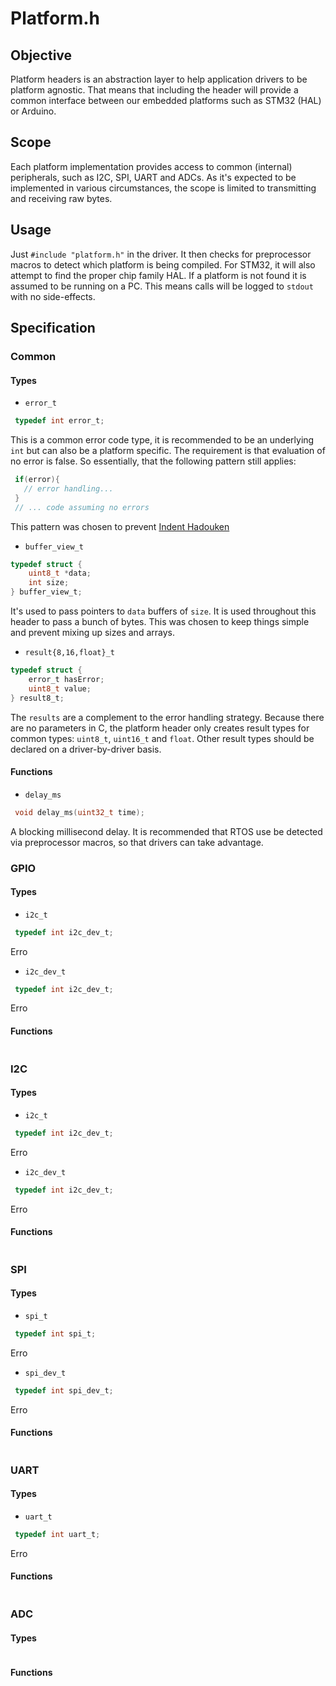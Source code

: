 #  Platform.h
## Objective

Platform headers is an abstraction layer to help application drivers to be
platform agnostic. That means that including the header will provide a
common interface between our embedded platforms such as STM32 (HAL) or 
Arduino. 

## Scope

Each platform implementation provides access to common (internal) peripherals,
such as I2C, SPI, UART and ADCs. As it's expected to be implemented in various 
circumstances, the scope is limited to transmitting and receiving raw bytes.

## Usage

Just  `#include "platform.h"` in the driver. It then checks for 
preprocessor macros to detect which platform is being compiled.
For STM32, it will also attempt to find the proper chip family HAL. 
If a platform is not found it is assumed to be running on a PC.
This means calls will be logged to `stdout` with no side-effects.


## Specification

### Common

#### Types
 - `error_t`
 ```c
  typedef int error_t;
 ```
 This is a common error code type, it is recommended to be an underlying `int` but can also be a platform specific. The requirement is that 
 evaluation of no error is false. So essentially, that the following pattern
 still applies:
 ```c
  if(error){
    // error handling...
  }
  // ... code assuming no errors
 ``` 
This pattern was chosen to prevent [Indent Hadouken](https://i.pinimg.com/originals/98/bd/38/98bd38321fad0e8b14ebf3a5a9ec70c9.jpg)
 
 - `buffer_view_t`
```c
typedef struct {
	uint8_t *data;
	int size;
} buffer_view_t;
```

It's used to pass pointers to `data` buffers of `size`. It is used throughout 
this header to pass a bunch of bytes. This was chosen to keep things simple 
and prevent mixing up sizes and arrays.
 
 - `result{8,16,float}_t`
```c
typedef struct {
	error_t hasError;
	uint8_t value;
} result8_t;

```

The `results` are a complement to the error handling strategy. Because 
there are no parameters in C, the platform header only creates result types
for common types: `uint8_t`, `uint16_t` and `float`. Other result types
should be declared on a driver-by-driver basis.


#### Functions
 - `delay_ms`
 ```c
  void delay_ms(uint32_t time);
 ```
 A blocking millisecond delay. It is recommended that RTOS use be 
 detected via preprocessor macros, so that drivers can take advantage.

### GPIO

#### Types

- `i2c_t`
 ```c
  typedef int i2c_dev_t;
 ```
 Erro

- `i2c_dev_t`
 ```c
  typedef int i2c_dev_t;
 ```
 Erro
 
 #### Functions

```c
```


### I2C

#### Types

- `i2c_t`
 ```c
  typedef int i2c_dev_t;
 ```
 Erro

- `i2c_dev_t`
 ```c
  typedef int i2c_dev_t;
 ```
 Erro
 
 #### Functions

```c
```
### SPI

#### Types
- `spi_t`
 ```c
  typedef int spi_t;
 ```
 Erro

- `spi_dev_t`
 ```c
  typedef int spi_dev_t;
 ```
 Erro
 
#### Functions

```c
```
### UART

#### Types

- `uart_t`
 ```c
  typedef int uart_t;
 ```
 Erro
 #### Functions

```c
```
### ADC

#### Types

```c
```
#### Functions

```c
```
